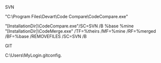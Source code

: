 SVN

"C:\Program Files\Devart\Code Compare\CodeCompare.exe"  

"[InstallationDir]\CodeCompare.exe"/SC=SVN /B %base %mine  
"[InstallationDir]\CodeMerge.exe" /TF=%theirs /MF=%mine /RF=%merged /BF=%base /REMOVEFILES /SC=SVN /B

GIT  

C:\Users\MyLogin\.gitconfig. 


